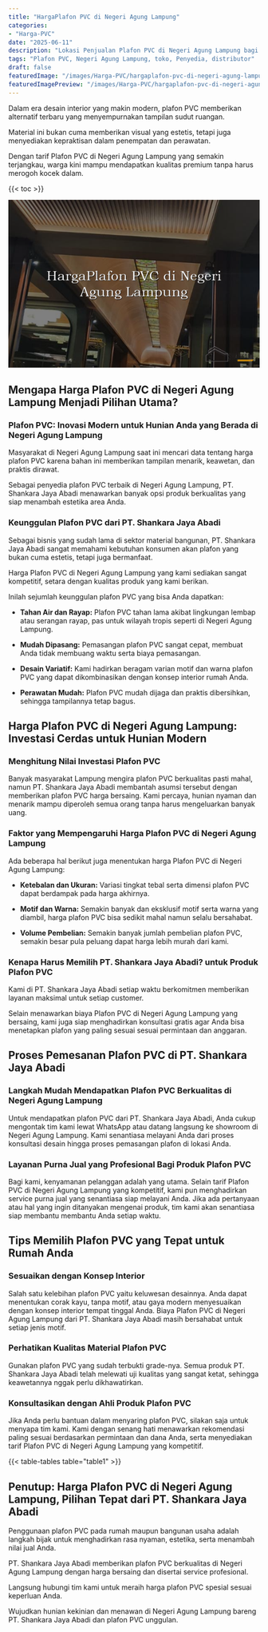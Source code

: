 ```yaml
---
title: "HargaPlafon PVC di Negeri Agung Lampung"
categories:
- "Harga-PVC"
date: "2025-06-11"
description: "Lokasi Penjualan Plafon PVC di Negeri Agung Lampung bagi rumah, kantor, dan ritel. Material berkualitas, variasi motif, variasi warna elegan, dengan servis penempatan oleh teknisi ahli dan jaminan resmi!|Jasa distribusi Plafon PVC di Negeri Agung Lampung untuk kebutuhan tempat tinggal, perkantoran, maupun ritel, dengan material unggulan dan penempatan oleh tenaga ahli profesional dan jaminan resmi.|Alternatif Plafon PVC di Negeri Agung Lampung yang terpercaya bagi rumah, kantor, serta gerai, bersama panel berkualitas dan pemasangan oleh tenaga ahli profesional dan garansi resmi.|Distribusi Plafon PVC di Negeri Agung Lampung untuk rumah, kantor, dan toko, dengan panel berkualitas dan penempatan dikerjakan oleh teknisi profesional, disertai beserta jaminan resmi.}"
tags: "Plafon PVC, Negeri Agung Lampung, toko, Penyedia, distributor"
draft: false
featuredImage: "/images/Harga-PVC/hargaplafon-pvc-di-negeri-agung-lampung.png"
featuredImagePreview: "/images/Harga-PVC/hargaplafon-pvc-di-negeri-agung-lampung.png"
---
```


Dalam era desain interior yang makin modern, plafon PVC memberikan alternatif terbaru yang menyempurnakan tampilan sudut ruangan.

Material ini bukan cuma memberikan visual yang estetis, tetapi juga menyediakan kepraktisan dalam penempatan dan perawatan.

Dengan tarif Plafon PVC di Negeri Agung Lampung yang semakin terjangkau, warga kini mampu mendapatkan kualitas premium tanpa harus merogoh kocek dalam.

{{< toc >}}

![HargaPlafon PVC di Negeri Agung Lampung](/images/Harga-PVC/HargaPlafon-PVC-di-Negeri-Agung-Lampung.png)

## Mengapa Harga Plafon PVC di Negeri Agung Lampung Menjadi Pilihan Utama?

### Plafon PVC: Inovasi Modern untuk Hunian Anda yang Berada di Negeri Agung Lampung

Masyarakat di Negeri Agung Lampung saat ini mencari data tentang harga plafon PVC karena bahan ini memberikan tampilan menarik, keawetan, dan praktis dirawat.

Sebagai penyedia plafon PVC terbaik di Negeri Agung Lampung, PT. Shankara Jaya Abadi menawarkan banyak opsi produk berkualitas yang siap menambah estetika area Anda.

### Keunggulan Plafon PVC dari PT. Shankara Jaya Abadi

Sebagai bisnis yang sudah lama di sektor material bangunan, PT. Shankara Jaya Abadi sangat memahami kebutuhan konsumen akan plafon yang bukan cuma estetis, tetapi juga bermanfaat.

Harga Plafon PVC di Negeri Agung Lampung yang kami sediakan sangat kompetitif, setara dengan kualitas produk yang kami berikan.

Inilah sejumlah keunggulan plafon PVC yang bisa Anda dapatkan:

- **Tahan Air dan Rayap:** Plafon PVC tahan lama akibat lingkungan lembap atau serangan rayap, pas untuk wilayah tropis seperti di Negeri Agung Lampung.

- **Mudah Dipasang:** Pemasangan plafon PVC sangat cepat, membuat Anda tidak membuang waktu serta biaya pemasangan.

- **Desain Variatif:** Kami hadirkan beragam varian motif dan warna plafon PVC yang dapat dikombinasikan dengan konsep interior rumah Anda.

- **Perawatan Mudah:** Plafon PVC mudah dijaga dan praktis dibersihkan, sehingga tampilannya tetap bagus.

## Harga Plafon PVC di Negeri Agung Lampung: Investasi Cerdas untuk Hunian Modern

### Menghitung Nilai Investasi Plafon PVC

Banyak masyarakat Lampung mengira plafon PVC berkualitas pasti mahal, namun PT. Shankara Jaya Abadi membantah asumsi tersebut dengan memberikan plafon PVC harga bersaing. Kami percaya, hunian nyaman dan menarik mampu diperoleh semua orang tanpa harus mengeluarkan banyak uang.

### Faktor yang Mempengaruhi Harga Plafon PVC di Negeri Agung Lampung

Ada beberapa hal berikut juga menentukan harga Plafon PVC di Negeri Agung Lampung:

- **Ketebalan dan Ukuran:** Variasi tingkat tebal serta dimensi plafon PVC dapat berdampak pada harga akhirnya.

- **Motif dan Warna:** Semakin banyak dan eksklusif motif serta warna yang diambil, harga plafon PVC bisa sedikit mahal namun selalu bersahabat.

- **Volume Pembelian:** Semakin banyak jumlah pembelian plafon PVC, semakin besar pula peluang dapat harga lebih murah dari kami.

### Kenapa Harus Memilih PT. Shankara Jaya Abadi? untuk Produk Plafon PVC

Kami di PT. Shankara Jaya Abadi setiap waktu berkomitmen memberikan layanan maksimal untuk setiap customer.

Selain menawarkan biaya Plafon PVC di Negeri Agung Lampung yang bersaing, kami juga siap menghadirkan konsultasi gratis agar Anda bisa menetapkan plafon yang paling sesuai sesuai permintaan dan anggaran.

## Proses Pemesanan Plafon PVC di PT. Shankara Jaya Abadi

### Langkah Mudah Mendapatkan Plafon PVC Berkualitas di Negeri Agung Lampung

Untuk mendapatkan plafon PVC dari PT. Shankara Jaya Abadi, Anda cukup mengontak tim kami lewat WhatsApp atau datang langsung ke showroom di Negeri Agung Lampung. Kami senantiasa melayani Anda dari proses konsultasi desain hingga proses pemasangan plafon di lokasi Anda.

### Layanan Purna Jual yang Profesional Bagi Produk Plafon PVC

Bagi kami, kenyamanan pelanggan adalah yang utama. Selain tarif Plafon PVC di Negeri Agung Lampung yang kompetitif, kami pun menghadirkan service purna jual yang senantiasa siap melayani Anda. Jika ada pertanyaan atau hal yang ingin ditanyakan mengenai produk, tim kami akan senantiasa siap membantu membantu Anda setiap waktu.

## Tips Memilih Plafon PVC yang Tepat untuk Rumah Anda

### Sesuaikan dengan Konsep Interior

Salah satu kelebihan plafon PVC yaitu keluwesan desainnya. Anda dapat menentukan corak kayu, tanpa motif, atau gaya modern menyesuaikan dengan konsep interior tempat tinggal Anda. Biaya Plafon PVC di Negeri Agung Lampung dari PT. Shankara Jaya Abadi masih bersahabat untuk setiap jenis motif.

### Perhatikan Kualitas Material Plafon PVC

Gunakan plafon PVC yang sudah terbukti grade-nya. Semua produk PT. Shankara Jaya Abadi telah melewati uji kualitas yang sangat ketat, sehingga keawetannya nggak perlu dikhawatirkan.

### Konsultasikan dengan Ahli Produk Plafon PVC

Jika Anda perlu bantuan dalam menyaring plafon PVC, silakan saja untuk menyapa tim kami. Kami dengan senang hati menawarkan rekomendasi paling sesuai berdasarkan permintaan dan dana Anda, serta menyediakan tarif Plafon PVC di Negeri Agung Lampung yang kompetitif.

{{< table-tables table="table1" >}}

## Penutup: Harga Plafon PVC di Negeri Agung Lampung, Pilihan Tepat dari PT. Shankara Jaya Abadi

Penggunaan plafon PVC pada rumah maupun bangunan usaha adalah langkah bijak untuk menghadirkan rasa nyaman, estetika, serta menambah nilai jual Anda.

PT. Shankara Jaya Abadi memberikan plafon PVC berkualitas di Negeri Agung Lampung dengan harga bersaing dan disertai service profesional.

Langsung hubungi tim kami untuk meraih harga plafon PVC spesial sesuai keperluan Anda.

Wujudkan hunian kekinian dan menawan di Negeri Agung Lampung bareng PT. Shankara Jaya Abadi dan plafon PVC unggulan.
